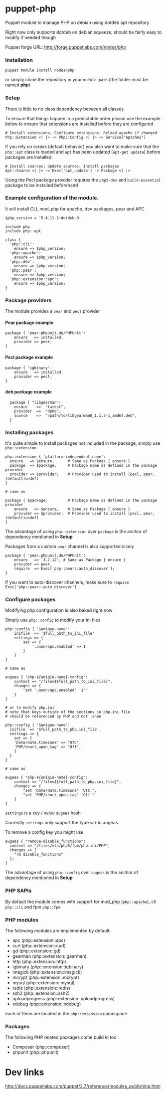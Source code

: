 puppet-php
==========

Puppet module to manage PHP on debian using dotdeb apt repository

Right now only supports dotdeb on debian squeeze, should be fairly easy to modify if needed though

Puppet forge URL: http://forge.puppetlabs.com/nodes/php

### Installation

```
puppet module install nodes/php
```

or simply clone the repository in your `module_path` (the folder must be named **php**)

### Setup

There is little to no class dependency between all classes

To ensure that things happen in a predictable order please use the example below to ensure that extensions are installed before they are configured

```
# Install extensions; Configure extensions; Reload apache if changed
Php::Extension <| |> -> Php::Config <| |> ~> Service["apache2"]
```

If you rely on `dotdeb` (default behavior) you also want to make sure that the `php::apt` class is loaded and `apt` has been updated (`apt-get update`) before packages are installed

```
# Install sources; Update sources; Install packages
Apt::Source <| |> ~> Exec['apt_update'] -> Package <| |>
```

Using the Pecl package provider requires the `php5-dev` and `build-essential` package to be installed beforehand

### Example configuration of the module.

It will install CLI, mod_php for apache, dev packages, pear and APC

```
$php_version = '5.4.11-1~dotdeb.0'

include php
include php::apt

class {
  'php::cli':
    ensure => $php_version;
  'php::apache':
    ensure => $php_version;
  'php::dev':
    ensure => $php_version;
  'php::pear':
    ensure => $php_version;
  'php::extension::apc':
    ensure => $php_version;
}
```

### Package providers

The module provides a `pear` and `pecl` provider

#### Pear package example

```
package { 'pear.phpunit.de/PHPUnit':
	ensure 	 => installed,
	provider => pear;
}
```

#### Pecl package example

```
package { 'igbinary':
	ensure   => installed,
	provider => pecl;
}
```

#### deb package example

```
  package { "libgearman":
    ensure    =>  "latest",
    provider  =>  "dpkg",
    source    =>  "/path/to/libgearman8_1.1.7-1_amd64.deb",
  }
```

### Installing packages

It's quite simple to install packages not included in the package, simply use `php::extension`

```
php::extension { 'platform-independent-name':
  ensure   => $ensure,		# Same as Package { ensure }
  package  => $package,		# Package name as defined in the package provider
  provider => $provider;	# Provider used to install (pecl, pear, (default)undef)
}

# same as

package { $package:			# Package name as defined in the package provider
	ensure   => $ensure,	# Same as Package { ensure }
	provider => $provider;	# Provider used to install (pecl, pear, (default)undef)
}
```

The advantage of using `php::extension` over `package` is the anchor of dependency mentioned in **Setup**

Packages from a custom `pear` channel is also supported nicely

```
package { 'pear.phpunit.de/PHPUnit':
	ensure   => '3.7.12', # Same as Package { ensure }
	provider => pear,
	require  => Exec['php::pear::auto_discover'];
}
```

If you want to auto-discover channels, make sure to `require` `Exec['php::pear::auto_discover']`

### Configure packages

Modifying php configuration is also baked right now

Simply use `php::config` to modify your ini files

```
php::config { '$unique-name':
 	inifile  => '$full_path_to_ini_file'
	settings => {
		set => {
			'.anon/apc.enabled' => 1
		}
	}
}

# same as

augeas { "php-${uniqie-name}-config":
	context => "/files${full_path_to_ini_file}",
	changes => {
		"set '.anon/apc.enabled' '1'"
	}
}

# or to modify php.ini
# note that keys outside of the sections in php.ini file
# should be referenced by PHP and not .anon

php::config { '$unique-name':
  inifile  => '$full_path_to_php.ini_file',
  settings => {
    set => {
    'Date/date.timezone' => "UTC",
    'PHP/short_open_tag' => "Off",
    }
  }
}

# same as

augeas { "php-${uniqie-name}-config":
	context => "/files${full_path_to_php.ini_file}",
	changes => {
		"set 'Date/date.timezone' 'UTC'",
		"set 'PHP/short_open_tag' 'Off'"
	}
}

```

`settings` is a key / value `augeas` hash

Currently `settings` only support the type `set` in augeas

To remove a config key you might use
```
augeas { "remove-disable_functions":
  context => "/files/etc/php5/fpm/php.ini/PHP",
  changes => [
    "rm disable_functions"
  ];
}
```

The advantage of using `php::config` over `augeas` is the anchor of dependency mentioned in **Setup**

### PHP SAPIs

By default the module comes with support for mod_php (`php::apache`), cli `php::cli` and fpm `php::fpm`

### PHP modules

The following modules are implemented by default:

* apc (php::extension::apc)
* curl (php::extension::curl)
* gd (php::extension::gd)
* gearman (php::extension::gearman)
* http (php::extension::http)
* igbinary (php::extension::igbinary)
* imagick (php::extension::imagick)
* mcrypt (php::extension::mcrypt)
* mysql (php::extension::mysql)
* redis (php::extension::redis)
* ssh2 (php::extension::ssh2)
* uploadprogress (php::extension::uploadprogress)
* xdebug (php::extension::xdebug)

each of them are located in the `php::extension` namespace

### Packages

The following PHP related packages come build in too

* Composer (php::composer)
* phpunit (php::phpunit)

# Dev links

http://docs.puppetlabs.com/puppet/2.7/reference/modules_publishing.html
